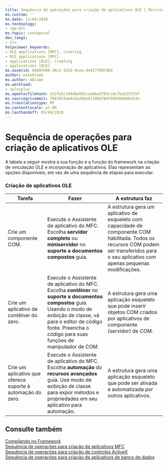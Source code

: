 ```yaml
---
title: Sequência de operações para criação de aplicativos OLE | Microsoft Docs
ms.custom: ''
ms.date: 11/04/2016
ms.technology:
- cpp-mfc
ms.topic: conceptual
dev_langs:
- C++
helpviewer_keywords:
- OLE applications [MFC], creating
- OLE applications [MFC]
- applications [OLE], creating
- applications [OLE]
ms.assetid: 84b0f606-36c1-4253-9cea-44427f0074b9
author: mikeblome
ms.author: mblome
ms.workload:
- cplusplus
ms.openlocfilehash: 412fa5c104d6e85bcaa6ba3703cc8c7ba535f25f
ms.sourcegitcommit: 76b7653ae443a2b8eb1186b789f8503609d6453e
ms.translationtype: MT
ms.contentlocale: pt-BR
ms.lasthandoff: 05/04/2018
---
```

# <a name="sequence-of-operations-for-creating-ole-applications"></a>Sequência de operações para criação de aplicativos OLE
A tabela a seguir mostra a sua função e a função do framework na criação de vinculação OLE e incorporação de aplicativos. Elas representam as opções disponíveis, em vez de uma sequência de etapas para executar.  
  
### <a name="creating-ole-applications"></a>Criação de aplicativos OLE  
  
|Tarefa|Fazer|A estrutura faz|  
|----------|------------|------------------------|  
|Crie um componente COM.|Execute o Assistente de aplicativo do MFC. Escolha **servidor completo** ou **miniservidor** no **suporte a documentos compostos** guia.|A estrutura gera um aplicativo de esqueleto com capacidade de componente COM habilitada. Todos os recursos COM podem ser transferidos para o seu aplicativo com apenas pequenas modificações.|  
|Crie um aplicativo de contêiner do zero.|Execute o Assistente de aplicativo do MFC. Escolha **contêiner** no **suporte a documentos compostos** guia. Usando o modo de exibição de classe, vá para o editor de código fonte. Preencha o código para suas funções de manipulador de COM.|A estrutura gera uma aplicação esqueleto que pode inserir objetos COM criados por aplicativos de componente (servidor) de COM.|  
|Crie um aplicativo que oferece suporte à automação do zero.|Execute o Assistente de aplicativo do MFC. Escolha **automação** do **recursos avançados** guia. Use modo de exibição de classe para expor métodos e propriedades em seu aplicativo para automação.|A estrutura gera uma aplicação esqueleto que pode ser ativada e automatizada por outros aplicativos.|  
  
## <a name="see-also"></a>Consulte também  
 [Compilando no Framework](../mfc/building-on-the-framework.md)   
 [Sequência de operações para criação de aplicativos MFC](../mfc/sequence-of-operations-for-building-mfc-applications.md)   
 [Sequência de operações para criação de controles ActiveX](../mfc/sequence-of-operations-for-creating-activex-controls.md)   
 [Sequência de operações para criação de aplicativos de banco de dados](../mfc/sequence-of-operations-for-creating-database-applications.md)


